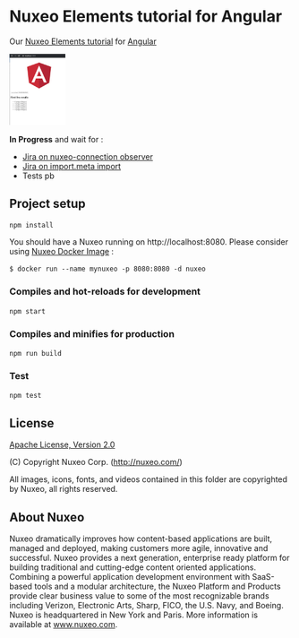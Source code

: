 # Nuxeo Elements tutorial for Angular

Our [Nuxeo Elements tutorial](https://doc.nuxeo.com/nxdoc/nuxeo-elements-tutorial/) for [Angular](https://angular.io/)

<img src="https://github.com/mlefree/nuxeo-elements-tutorial-angular/raw/master/screenshots/nuxeo-angular-inprogress.png" style="width:100px;">

**In Progress** and wait for :
- [Jira on nuxeo-connection observer](https://jira.nuxeo.com/browse/ELEMENTS-955)
- [Jira on import.meta import](https://jira.nuxeo.com/browse/ELEMENTS-960)
- Tests pb

## Project setup
```
npm install
```

You should have a Nuxeo running on http://localhost:8080. 
Please consider using [Nuxeo Docker Image](https://hub.docker.com/_/nuxeo/) :

``` 
$ docker run --name mynuxeo -p 8080:8080 -d nuxeo
```

### Compiles and hot-reloads for development
```
npm start
```

### Compiles and minifies for production
```
npm run build
```

### Test
```
npm test
```

## License

[Apache License, Version 2.0](http://www.apache.org/licenses/LICENSE-2.0.html) 

(C) Copyright Nuxeo Corp. (http://nuxeo.com/)

All images, icons, fonts, and videos contained in this folder are copyrighted by Nuxeo, all rights reserved.

## About Nuxeo

Nuxeo dramatically improves how content-based applications are built, managed and deployed, making customers more agile, innovative and successful. Nuxeo provides a next generation, enterprise ready platform for building traditional and cutting-edge content oriented applications. Combining a powerful application development environment with SaaS-based tools and a modular architecture, the Nuxeo Platform and Products provide clear business value to some of the most recognizable brands including Verizon, Electronic Arts, Sharp, FICO, the U.S. Navy, and Boeing. Nuxeo is headquartered in New York and Paris. More information is available at www.nuxeo.com.

